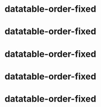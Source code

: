 # datatable-order-fixed
# datatable-order-fixed
# datatable-order-fixed
# datatable-order-fixed
# datatable-order-fixed
